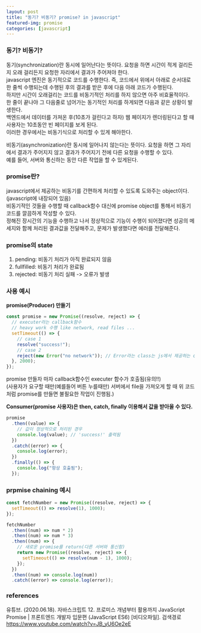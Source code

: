 ```yaml
---
layout: post
title: "동기? 비동기? promise? in javascript"
featured-img: promise
categories: [javascript]
---
```


### 동기? 비동기?

동기(synchronization)란 동시에 일어난다는 뜻이다. 요청을 하면 시간이 적게 걸리든지 오래 걸리든지 요청한 자리에서 결과가 주어져야 한다.  
javascript 엔진은 동기적으로 코드를 수행한다. 즉, 코드에서 위에서 아래로 순서대로 한 줄씩 수행되는데 수행된 후의 결과를 받은 후에 다음 아래 코드가 수행된다.  
하지만 시간이 오래걸리는 코드를 비동기적인 처리를 하지 않으면 아주 비효율적이다.  
한 줄이 끝나야 그 다음줄로 넘어가는 동기적인 처리를 하게되면 다음과 같은 상황이 발생한다.  
백엔드에서 데이터를 가져온 후(10초가 걸린다고 하자) 웹 페이지가 렌더링된다고 할 때 사용자는 10초동안 빈 페이지를 보게 된다.  
이러한 경우에서는 비동기식으로 처리할 수 있게 해야한다.

비동기(asynchronization)란 동시에 일어나지 않는다는 뜻이다. 요청을 하면 그 자리에서 결과가 주어지지 않고 결과가 주어지기 전에 다른 요청을 수행할 수 있다.  
예를 들어, 서버와 통신하는 동안 다른 작업을 할 수 있게된다.

### promise란?

javascript에서 제공하는 비동기를 간편하게 처리할 수 있도록 도와주는 object이다.(javascript에 내장되어 있음)  
비동기적인 것들을 수행할 때 callback함수 대신에 promise object를 통해서 비동기 코드를 깔끔하게 작성할 수 있다.  
정해진 장시간의 기능을 수행하고 나서 정상적으로 기능이 수행이 되어졌다면 성공의 메세지와 함께 처리된 결과값을 전달해주고, 문제가 발생했다면 에러를 전달해준다.

### promise의 state

1. pending: 비동기 처리가 아직 완료되지 않음
2. fullfilled: 비동기 처리가 완료됨
3. rejected: 비동기 처리 실패 -> 오류가 발생

### 사용 예시

**promise(Producer) 만들기**

```javascript
const promise = new Promise((resolve, reject) => {
  // executer라는 callback함수
  // heavy work 수행 like network, read files ...
  setTimeout(() => {
    // case 1
    resolve("success!");
    // case 2
    reject(new Error("no network")); // Error라는 class는 js에서 제공하는 object중 하나
  }, 2000);
});
```

promise 만들자 마자 callback함수인 executer 함수가 호출됨(유의!!)  
(사용자가 요구할 때만(예를들어 버튼 누를때만) 서버에서 file을 가져오게 할 때 위 코드처럼 promise를 만들면 불필요한 작업이 진행됨.)

**Consumer(promise 사용자)은 then, catch, finally 이용해서 값을 받아올 수 있다.**

```javascript
promise
  .then((value) => {
    // 값이 정상적으로 처리된 경우
    console.log(value); // 'success!' 출력됨
  })
  .catch((error) => {
    console.log(error);
  })
  .finally(() => {
    console.log("항상 호출됨");
  });
```

### prpmise chaining 예시

```javascript
const fetchNumber = new Promise((resolve, reject) => {
  setTimeout(() => resolve(1), 1000);
});

fetchNumber
  .then((num) => num * 2)
  .then((num) => num * 3)
  .then((num) => {
    // 새로운 promise를 return(다른 서버와 통신함)
    return new Promise((resolve, reject) => {
      setTimeout(() => resolve(num - 1), 1000);
    });
  })
  .then((num) => console.log(num))
  .catch((error) => console.log(error));
```

### references

유튜브. (2020.06.18). 자바스크립트 12. 프로미스 개념부터 활용까지 JavaScript Promise | 프론트엔드 개발자 입문편 (JavaScript ES6) [비디오파일]. 검색경로 https://www.youtube.com/watch?v=JB_yU6Oe2eE
